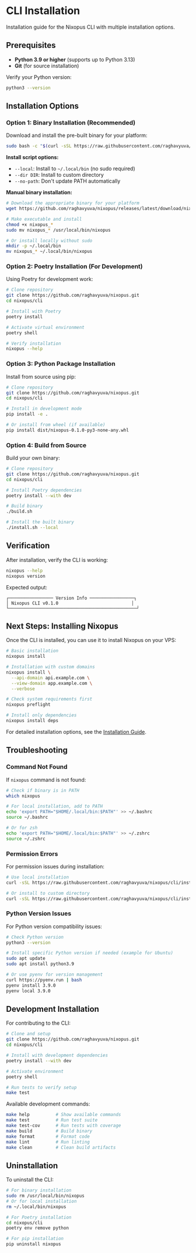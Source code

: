 # CLI Installation

Installation guide for the Nixopus CLI with multiple installation options.

## Prerequisites

- **Python 3.9 or higher** (supports up to Python 3.13)
- **Git** (for source installation)

Verify your Python version:
```bash
python3 --version
```

## Installation Options

### Option 1: Binary Installation (Recommended)

Download and install the pre-built binary for your platform:

```bash
sudo bash -c "$(curl -sSL https://raw.githubusercontent.com/raghavyuva/nixopus/refs/heads/master/scripts/install.sh)"
```

**Install script options:**
- `--local`: Install to `~/.local/bin` (no sudo required)
- `--dir DIR`: Install to custom directory
- `--no-path`: Don't update PATH automatically

**Manual binary installation:**
```bash
# Download the appropriate binary for your platform
wget https://github.com/raghavyuva/nixopus/releases/latest/download/nixopus_$(uname -s | tr '[:upper:]' '[:lower:]')_$(uname -m)

# Make executable and install
chmod +x nixopus_*
sudo mv nixopus_* /usr/local/bin/nixopus

# Or install locally without sudo
mkdir -p ~/.local/bin
mv nixopus_* ~/.local/bin/nixopus
```

### Option 2: Poetry Installation (For Development)

Using Poetry for development work:

```bash
# Clone repository
git clone https://github.com/raghavyuva/nixopus.git
cd nixopus/cli

# Install with Poetry
poetry install

# Activate virtual environment
poetry shell

# Verify installation
nixopus --help
```

### Option 3: Python Package Installation

Install from source using pip:

```bash
# Clone repository
git clone https://github.com/raghavyuva/nixopus.git
cd nixopus/cli

# Install in development mode
pip install -e .

# Or install from wheel (if available)
pip install dist/nixopus-0.1.0-py3-none-any.whl
```

### Option 4: Build from Source

Build your own binary:

```bash
# Clone repository
git clone https://github.com/raghavyuva/nixopus.git
cd nixopus/cli

# Install Poetry dependencies
poetry install --with dev

# Build binary
./build.sh

# Install the built binary
./install.sh --local
```

## Verification

After installation, verify the CLI is working:

```bash
nixopus --help
nixopus version
```

Expected output:
```
┌───────────────── Version Info ─────────────────┐
│ Nixopus CLI v0.1.0                            │
└─────────────────────────────────────────────────┘
```

## Next Steps: Installing Nixopus

Once the CLI is installed, you can use it to install Nixopus on your VPS:

```bash
# Basic installation
nixopus install

# Installation with custom domains
nixopus install \
  --api-domain api.example.com \
  --view-domain app.example.com \
  --verbose

# Check system requirements first
nixopus preflight

# Install only dependencies
nixopus install deps
```

For detailed installation options, see the [Installation Guide](../install/index.md).

## Troubleshooting

### Command Not Found

If `nixopus` command is not found:

```bash
# Check if binary is in PATH
which nixopus

# For local installation, add to PATH
echo 'export PATH="$HOME/.local/bin:$PATH"' >> ~/.bashrc
source ~/.bashrc

# Or for zsh
echo 'export PATH="$HOME/.local/bin:$PATH"' >> ~/.zshrc
source ~/.zshrc
```

### Permission Errors

For permission issues during installation:

```bash
# Use local installation
curl -sSL https://raw.githubusercontent.com/raghavyuva/nixopus/cli/install.sh | bash -s -- --local

# Or install to custom directory
curl -sSL https://raw.githubusercontent.com/raghavyuva/nixopus/cli/install.sh | bash -s -- --dir ~/bin
```

### Python Version Issues

For Python version compatibility issues:

```bash
# Check Python version
python3 --version

# Install specific Python version if needed (example for Ubuntu)
sudo apt update
sudo apt install python3.9

# Or use pyenv for version management
curl https://pyenv.run | bash
pyenv install 3.9.0
pyenv local 3.9.0
```

## Development Installation

For contributing to the CLI:

```bash
# Clone and setup
git clone https://github.com/raghavyuva/nixopus.git
cd nixopus/cli

# Install with development dependencies
poetry install --with dev

# Activate environment
poetry shell

# Run tests to verify setup
make test
```

Available development commands:
```bash
make help          # Show available commands
make test          # Run test suite
make test-cov      # Run tests with coverage
make build         # Build binary
make format        # Format code
make lint          # Run linting
make clean         # Clean build artifacts
```

## Uninstallation

To uninstall the CLI:

```bash
# For binary installation
sudo rm /usr/local/bin/nixopus
# Or for local installation
rm ~/.local/bin/nixopus

# For Poetry installation
cd nixopus/cli
poetry env remove python

# For pip installation
pip uninstall nixopus
```